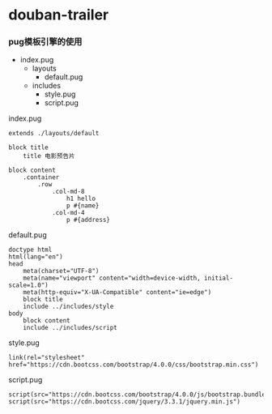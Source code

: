 # douban-trailer
### pug模板引擎的使用
* index.pug
  * layouts
    * default.pug
  * includes
    * style.pug
    * script.pug

index.pug
```
extends ./layouts/default

block title
    title 电影预告片

block content
    .container
        .row
            .col-md-8
                h1 hello
                p #{name}
            .col-md-4
                p #{address}
```

default.pug
```
doctype html
html(lang="en")
head
    meta(charset="UTF-8")
    meta(name="viewport" content="width=device-width, initial-scale=1.0")
    meta(http-equiv="X-UA-Compatible" content="ie=edge")
    block title
    include ../includes/style
body
    block content
    include ../includes/script
```

style.pug
```
link(rel="stylesheet" href="https://cdn.bootcss.com/bootstrap/4.0.0/css/bootstrap.min.css")
```

script.pug
```
script(src="https://cdn.bootcss.com/bootstrap/4.0.0/js/bootstrap.bundle.js")
script(src="https://cdn.bootcss.com/jquery/3.3.1/jquery.min.js")
```

